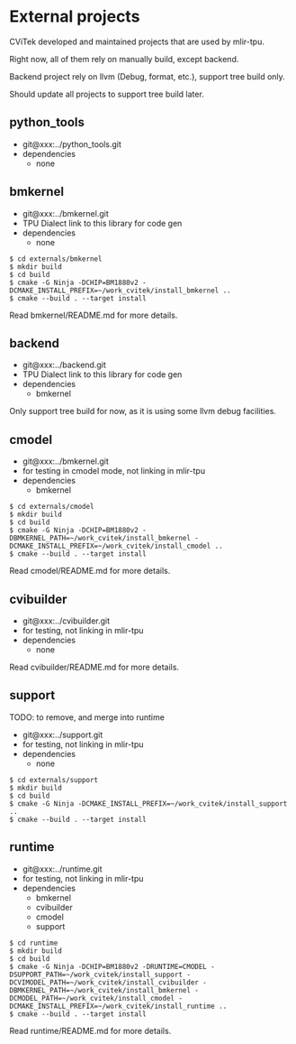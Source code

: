 # External projects

CViTek developed and maintained projects that are used by mlir-tpu.

Right now, all of them rely on manually build, except backend.

Backend project rely on llvm (Debug, format, etc.), support tree build only.

Should update all projects to support tree build later.

## python_tools

- git@xxx:../python_tools.git
- dependencies
  * none

## bmkernel

- git@xxx:../bmkernel.git
- TPU Dialect link to this library for code gen
- dependencies
  * none

```
$ cd externals/bmkernel
$ mkdir build
$ cd build
$ cmake -G Ninja -DCHIP=BM1880v2 -DCMAKE_INSTALL_PREFIX=~/work_cvitek/install_bmkernel ..
$ cmake --build . --target install
```
Read bmkernel/README.md for more details.

## backend

- git@xxx:../backend.git
- TPU Dialect link to this library for code gen
- dependencies
  * bmkernel

Only support tree build for now, as it is using some llvm debug facilities.

## cmodel

- git@xxx:../bmkernel.git
- for testing in cmodel mode, not linking in mlir-tpu
- dependencies
  * bmkernel

```
$ cd externals/cmodel
$ mkdir build
$ cd build
$ cmake -G Ninja -DCHIP=BM1880v2 -DBMKERNEL_PATH=~/work_cvitek/install_bmkernel -DCMAKE_INSTALL_PREFIX=~/work_cvitek/install_cmodel ..
$ cmake --build . --target install
```
Read cmodel/README.md for more details.

## cvibuilder

- git@xxx:../cvibuilder.git
- for testing, not linking in mlir-tpu
- dependencies
  * none

Read cvibuilder/README.md for more details.

## support

TODO: to remove, and merge into runtime

- git@xxx:../support.git
- for testing, not linking in mlir-tpu
- dependencies
  * none

```
$ cd externals/support
$ mkdir build
$ cd build
$ cmake -G Ninja -DCMAKE_INSTALL_PREFIX=~/work_cvitek/install_support ..
$ cmake --build . --target install
```

## runtime

- git@xxx:../runtime.git
- for testing, not linking in mlir-tpu
- dependencies
  * bmkernel
  * cvibuilder
  * cmodel
  * support

```
$ cd runtime
$ mkdir build
$ cd build
$ cmake -G Ninja -DCHIP=BM1880v2 -DRUNTIME=CMODEL -DSUPPORT_PATH=~/work_cvitek/install_support -DCVIMODEL_PATH=~/work_cvitek/install_cvibuilder -DBMKERNEL_PATH=~/work_cvitek/install_bmkernel -DCMODEL_PATH=~/work_cvitek/install_cmodel -DCMAKE_INSTALL_PREFIX=~/work_cvitek/install_runtime ..
$ cmake --build . --target install
```
Read runtime/README.md for more details.
